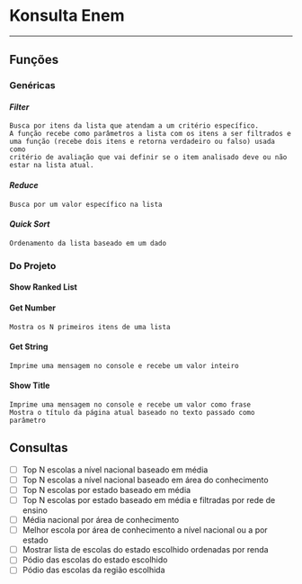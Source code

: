 # Konsulta Enem
---
## Funções
###   Genéricas
####     *Filter*
	Busca por itens da lista que atendam a um critério específico.
	A função recebe como parâmetros a lista com os itens a ser filtrados e uma função (recebe dois itens e retorna verdadeiro ou falso) usada como
	critério de avaliação que vai definir se o item analisado deve ou não estar na lista atual.
####     *Reduce*
	Busca por um valor específico na lista
####     *Quick Sort*
	Ordenamento da lista baseado em um dado
###   Do Projeto
#### Show Ranked List
#### Get Number
	Mostra os N primeiros itens de uma lista
#### Get String
	Imprime uma mensagem no console e recebe um valor inteiro
#### Show Title
	Imprime uma mensagem no console e recebe um valor como frase
	Mostra o título da página atual baseado no texto passado como parâmetro

## Consultas
- [ ] Top N escolas a nível nacional baseado em média
- [ ] Top N escolas a nível nacional baseado em área do conhecimento
- [ ] Top N escolas por estado baseado em média
- [ ] Top N escolas por estado baseado em média e filtradas por rede de ensino
- [ ] Média nacional por área de conhecimento
- [ ] Melhor escola por área de conhecimento a nível nacional ou a por estado
- [ ] Mostrar lista de escolas do estado escolhido ordenadas por renda
- [ ] Pódio das escolas do estado escolhido
- [ ] Pódio das escolas da região escolhida